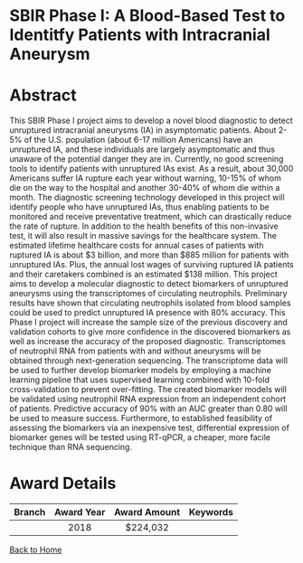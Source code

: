 
SBIR Phase I: A Blood-Based Test to Identitfy Patients with Intracranial Aneurysm
=================================================================================

# Abstract


This SBIR Phase I project aims to develop a novel blood diagnostic to detect unruptured intracranial aneurysms (IA) in asymptomatic patients. About 2-5% of the U.S. population (about 6-17 million Americans) have an unruptured IA, and these individuals are largely asymptomatic and thus unaware of the potential danger they are in. Currently, no good screening tools to identify patients with unruptured IAs exist. As a result, about 30,000 Americans suffer IA rupture each year without warning, 10-15% of whom die on the way to the hospital and another 30-40% of whom die within a month. The diagnostic screening technology developed in this project will identify people who have unruptured IAs, thus enabling patients to be monitored and receive preventative treatment, which can drastically reduce the rate of rupture. In addition to the health benefits of this non-invasive test, it will also result in massive savings for the healthcare system. The estimated lifetime healthcare costs for annual cases of patients with ruptured IA is about $3 billion, and more than $885 million for patients with unruptured IAs. Plus, the annual lost wages of surviving ruptured IA patients and their caretakers combined is an estimated $138 million. This project aims to develop a molecular diagnostic to detect biomarkers of unruptured aneurysms using the transcriptomes of circulating neutrophils. Preliminary results have shown that circulating neutrophils isolated from blood samples could be used to predict unruptured IA presence with 80% accuracy. This Phase I project will increase the sample size of the previous discovery and validation cohorts to give more confidence in the discovered biomarkers as well as increase the accuracy of the proposed diagnostic. Transcriptomes of neutrophil RNA from patients with and without aneurysms will be obtained through next-generation sequencing. The transcriptome data will be used to further develop biomarker models by employing a machine learning pipeline that uses supervised learning combined with 10-fold cross-validation to prevent over-fitting. The created biomarker models will be validated using neutrophil RNA expression from an independent cohort of patients. Predictive accuracy of 90% with an AUC greater than 0.80 will be used to measure success. Furthermore, to established feasibility of assessing the biomarkers via an inexpensive test, differential expression of biomarker genes will be tested using RT-qPCR, a cheaper, more facile technique than RNA sequencing.  

# Award Details

|Branch|Award Year|Award Amount|Keywords|
| :---: | :---: | :---: | :---: |
||2018|$224,032||
  
  


[Back to Home](https://github.com/chrischow/dod_sbir_awards#348)